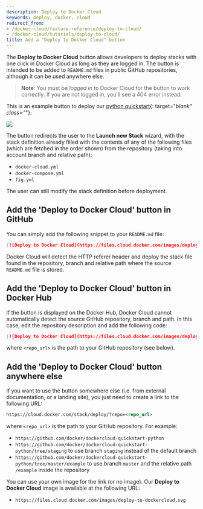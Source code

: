 ```yaml
---
description: Deploy to Docker Cloud
keywords: deploy, docker, cloud
redirect_from:
- /docker-cloud/feature-reference/deploy-to-cloud/
- /docker-cloud/tutorials/deploy-to-cloud/
title: Add a "Deploy to Docker Cloud" button
---
```


The **Deploy to Docker Cloud** button allows developers to deploy stacks with
one click in Docker Cloud as long as they are logged in. The button is intended
to be added to `README.md` files in public GitHub repositories, although it can
be used anywhere else.

> **Note**: You must be _logged in_ to Docker Cloud for the button to work correctly. If you are not logged in, you'll see a 404 error instead.

This is an example button to deploy our [python quickstart](https://github.com/docker/dockercloud-quickstart-python){: target="_blank" class="_"}:

<a href="https://cloud.docker.com/stack/deploy/?repo=https://github.com/docker/dockercloud-quickstart-python" target="_blank" class="_"><img src="https://files.cloud.docker.com/images/deploy-to-dockercloud.svg"></a>

The button redirects the user to the **Launch new Stack** wizard, with the stack
definition already filled with the contents of any of the following files (which
are fetched in the order shown) from the repository (taking into account branch
and relative path):

* `docker-cloud.yml`
* `docker-compose.yml`
* `fig.yml`

The user can still modify the stack definition before deployment.

## Add the 'Deploy to Docker Cloud' button in GitHub

You can simply add the following snippet to your `README.md` file:

```md
[![Deploy to Docker Cloud](https://files.cloud.docker.com/images/deploy-to-dockercloud.svg)](https://cloud.docker.com/stack/deploy/)
```

Docker Cloud will detect the HTTP referer header and deploy the stack file found in the repository, branch and relative path where the source `README.md` file is stored.


## Add the 'Deploy to Docker Cloud' button in Docker Hub

If the button is displayed on the Docker Hub, Docker Cloud cannot automatically detect the source GitHub repository, branch and path. In this case, edit the repository description and add the following code:

```md
[![Deploy to Docker Cloud](https://files.cloud.docker.com/images/deploy-to-dockercloud.svg)](https://cloud.docker.com/stack/deploy/?repo=<repo_url>)
```

where `<repo_url>` is the path to your GitHub repository (see below).


## Add the 'Deploy to Docker Cloud' button anywhere else

If you want to use the button somewhere else (i.e. from external documentation, or a landing site), you just need to create a link to the following URL:

```html
https://cloud.docker.com/stack/deploy/?repo=<repo_url>
```

where `<repo_url>` is the path to your GitHub repository. For example:

* `https://github.com/docker/dockercloud-quickstart-python`
* `https://github.com/docker/dockercloud-quickstart-python/tree/staging` to use branch `staging` instead of the default branch
* `https://github.com/docker/dockercloud-quickstart-python/tree/master/example` to use branch `master` and the relative path `/example` inside the repository

You can use your own image for the link (or no image). Our **Deploy to Docker Cloud** image is available at the following URL:

* `https://files.cloud.docker.com/images/deploy-to-dockercloud.svg`
